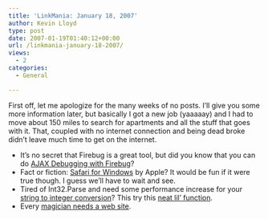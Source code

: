 ```yaml
---
title: 'LinkMania: January 18, 2007'
author: Kevin Lloyd
type: post
date: 2007-01-19T01:40:12+00:00
url: /linkmania-january-18-2007/
views:
  - 2
categories:
  - General

---
```

First off, let me apologize for the many weeks of no posts. I&#8217;ll give you some more information later, but basically I got a new job (yaaaaay) and I had to move about 150 miles to search for apartments and all the stuff that goes with it. That, coupled with no internet connection and being dead broke didn&#8217;t leave much time to get on the internet.

  * It&#8217;s no secret that Firebug is a great tool, but did you know that you can do [AJAX Debugging with Firebug][1]?
  * Fact or fiction: [Safari for Windows][2] by Apple? It would be fun if it were true though. I guess we&#8217;ll have to wait and see.
  * Tired of Int32.Parse and need some performance increase for your [string to integer conversion][3]? This try this [neat lil&#8217; function][3].
  * Every [magician needs a web site][4].

 [1]: http://www.ddj.com/dept/debug/196802787
 [2]: http://blogs.zdnet.com/microsoft/?p=197
 [3]: http://codebetter.com/blogs/karlseguin/archive/2007/01/15/Fast-string-to-integer-conversion.aspx
 [4]: http://www.webdevelopernow.net/webdesign/web-design-for-the-professional-magician-part-i-selecting-the-perfect-domain-name/